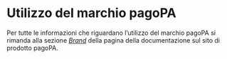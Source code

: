 # Utilizzo del marchio pagoPA

Per tutte le informazioni che riguardano l’utilizzo del marchio pagoPA si rimanda alla sezione [_Brand_](https://www.pagopa.gov.it/it/pubbliche-amministrazioni/documentazione/#n6) della pagina della documentazione sul sito di prodotto pagoPA.
